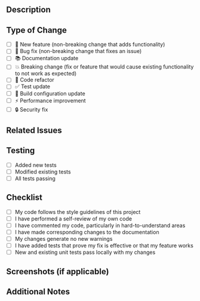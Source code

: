 ## Description

<!-- Provide a brief description of the changes in this PR -->

## Type of Change

<!-- Mark the appropriate option with an "x" -->

- [ ] 🚀 New feature (non-breaking change that adds functionality)
- [ ] 🔧 Bug fix (non-breaking change that fixes an issue)
- [ ] 📚 Documentation update
- [ ] 💥 Breaking change (fix or feature that would cause existing functionality to not work as expected)
- [ ] 🧹 Code refactor
- [ ] ✅ Test update
- [ ] 🔨 Build configuration update
- [ ] ⚡ Performance improvement
- [ ] 🔒 Security fix

## Related Issues

<!-- Link to any related issues using #issue-number -->

## Testing

<!-- Describe the tests you've added or modified -->

- [ ] Added new tests
- [ ] Modified existing tests
- [ ] All tests passing

## Checklist

<!-- Mark completed items with an "x" -->

- [ ] My code follows the style guidelines of this project
- [ ] I have performed a self-review of my own code
- [ ] I have commented my code, particularly in hard-to-understand areas
- [ ] I have made corresponding changes to the documentation
- [ ] My changes generate no new warnings
- [ ] I have added tests that prove my fix is effective or that my feature works
- [ ] New and existing unit tests pass locally with my changes

## Screenshots (if applicable)

<!-- Add screenshots to help explain your changes -->

## Additional Notes

<!-- Add any additional notes for reviewers -->
